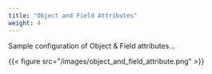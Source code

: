 ```yaml
---
title: "Object and Field Attributes"
weight: 4
---
```


Sample configuration of Object & Field attributes...

{{< figure src="/images/object_and_field_attribute.png" >}}